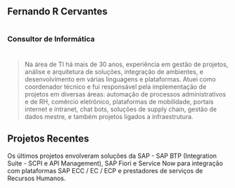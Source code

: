 ## Fernando R Cervantes
#
### Consultor de Informática
#

> Na área de TI há mais de 30 anos, experiência em gestão de projetos, análise e arquitetura de soluções, integração de ambientes, e desenvolvimento em várias linguagens e plataformas. Atuei como coordenador técnico e fui responsável pela implementação de projetos em diversas áreas: automação de processos administrativos e de RH, comêrcio eletrônico, plataformas de mobilidade, portais internet e intranet, chat bots, soluções de supply chain, gestão de dados mestre, e também projetos ligados a infraestrutura.

## Projetos Recentes
Os últimos projetos envolveram soluções da SAP - SAP BTP (Integration Suite - SCPI e API Management), SAP Fiori e Service Now para integração com plataformas SAP ECC / EC / ECP e prestadores de serviços de Recursos Humanos.
